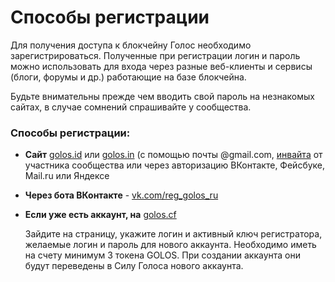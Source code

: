 # Способы регистрации

Для получения доступа к блокчейну Голос необходимо зарегистрироваться. Полученные при регистрации логин и пароль можно использовать для входа через разные веб-клиенты и сервисы \(блоги, форумы и др.\) работающие на базе блокчейна. 

Будьте внимательны прежде чем вводить свой пароль на незнакомых сайтах, в случае сомнений спрашивайте у сообщества.

### Способы регистрации:

* **Сайт** [golos.id](https://golos.id) или [golos.in](https://golos.in) \(с помощью почты @gmail.com, [инвайта](https://golos.id/ru--golos/@lllll1ll/registraciya-akkaunta-po-invait-kodu) от участника сообщества или через авторизацию ВКонтакте, Фейсбуке, Mail.ru или Яндексе 
* **Через бота ВКонтакте** - [vk.com/reg\_golos\_ru](https://vk.com/reg_golos_ru)  
* **Если уже есть аккаунт, на** [golos.cf](https://golos.cf/reg/)

  Зайдите на страницу, укажите логин и активный ключ регистратора, желаемые логин и пароль для нового аккаунта. Необходимо иметь на счету минимум 3 токена GOLOS. При создании аккаунта они будут переведены в Силу Голоса нового аккаунта.

